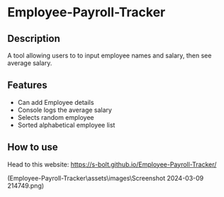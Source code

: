 # Employee-Payroll-Tracker

## Description
A tool allowing users to to input employee names and salary, then see average salary.

## Features

- Can add Employee details
- Console logs the average salary
- Selects random employee
- Sorted alphabetical employee list

## How to use

Head to this website: https://s-bolt.github.io/Employee-Payroll-Tracker/

(Employee-Payroll-Tracker\assets\images\Screenshot 2024-03-09 214749.png)